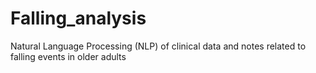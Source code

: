 # Falling_analysis
Natural Language Processing (NLP) of clinical data and notes related to falling events in older adults
